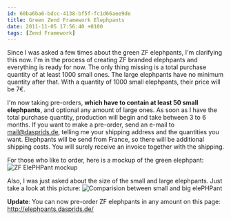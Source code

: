 ```yaml
---
id: 60ba6ba6-bdcc-4138-bf5f-fc1d66aee9de
title: Green Zend Framework Elephpants
date: 2011-11-05 17:56:40 +0100
tags: [Zend Framework]
---
```


Since I was asked a few times about the green ZF elephpants, I'm clarifying this now. I'm in the process of creating ZF branded elephpants and everything is ready for now. The only thing missing is a total purchase quantity of at least 1000 small ones. The large elephpants have no minimum quantity after that. With a quantity of 1000 small elephpants, their price will be 7€.

I'm now taking pre-orders, **which have to contain at least 50 small elephpants**, and optional any amount of large ones. As soon as I have the total purchase quantity, production will begin and take between 3 to 6 months. If you want to make a pre-order, send an e-mail to mail@dasprids.de, telling me your shipping address and the quantities you want. Elephpants will be send from France, so there will be additional shipping costs. You will surely receive an invoice together with the shipping.

For those who like to order, here is a mockup of the green elephpant:
![ZF ElePHPant mockup](/images/content/posts/2011-11-05-zf-elephpant.jpg)

Also, I was just asked about the size of the small and large elephpants. Just take a look at this picture:
![Comparision between small and big elePHPant](/images/content/posts/2011-11-05-big-and-small-elephpant.jpg)

**Update**: You can now pre-order ZF elephpants in any amount on this page:
http://elephpants.dasprids.de/
